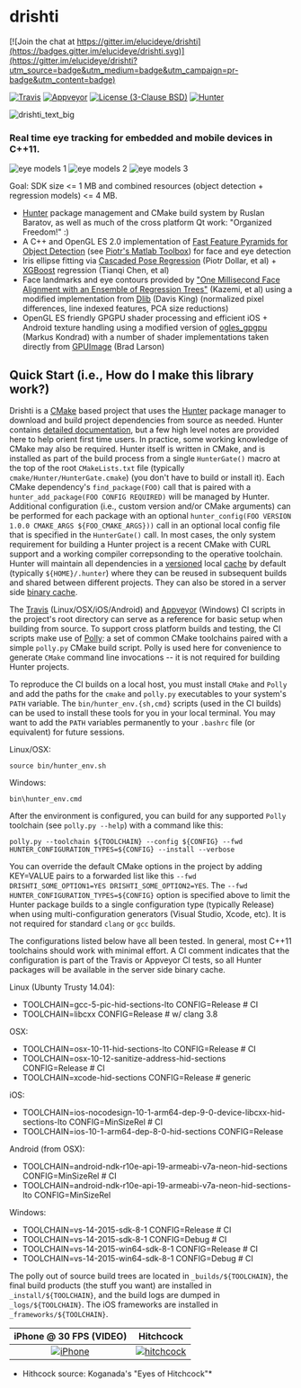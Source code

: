 # drishti

[![Join the chat at https://gitter.im/elucideye/drishti](https://badges.gitter.im/elucideye/drishti.svg)](https://gitter.im/elucideye/drishti?utm_source=badge&utm_medium=badge&utm_campaign=pr-badge&utm_content=badge)

[![Travis][travis_shield]][travis_builds]
[![Appveyor][appveyor_shield]][appveyor_builds]
[![License (3-Clause BSD)][license_shield]][license_link]
[![Hunter][hunter_shield]][hunter_link]

[hunter_shield]: https://img.shields.io/badge/hunter-v0.19.94-blue.svg
[hunter_link]: http://github.com/ruslo/hunter

[license_shield]: https://img.shields.io/badge/license-BSD%203--Clause-brightgreen.svg?style=flat-square
[license_link]: http://opensource.org/licenses/BSD-3-Clause

[travis_builds]: https://travis-ci.org/elucideye/drishti/builds
[travis_shield]: https://img.shields.io/travis/elucideye/drishti/master.svg?style=flat-square&label=Linux%20OSX%20Android%20iOS

[appveyor_builds]: https://ci.appveyor.com/project/headupinclouds/drishti
[appveyor_shield]: https://img.shields.io/appveyor/ci/headupinclouds/drishti.svg?style=flat-square&label=Windows 

![drishti_text_big](https://user-images.githubusercontent.com/554720/28922218-3a005f9c-7827-11e7-839c-ef3e9a282f70.png)

### Real time eye tracking for embedded and mobile devices in C++11.

![eye models 1](https://user-images.githubusercontent.com/554720/28920911-d836e56a-7821-11e7-8b41-bc338f100cc1.png)
![eye models 2](https://user-images.githubusercontent.com/554720/28920912-da9f3820-7821-11e7-848c-f526922e24ec.png)
![eye models 3](https://user-images.githubusercontent.com/554720/28920920-dcd8e708-7821-11e7-8fc2-b9f375a9a550.png)

Goal: SDK size <= 1 MB and combined resources (object detection + regression models) <= 4 MB.

* [Hunter](https://github.com/ruslo/hunter) package management and CMake build system by Ruslan Baratov, as well as much of the cross platform Qt work: "Organized Freedom!" :)
* A C++ and OpenGL ES 2.0 implementation of [Fast Feature Pyramids for Object Detection](https://pdollar.github.io/files/papers/DollarPAMI14pyramids.pdf) (see [Piotr's Matlab Toolbox](https://pdollar.github.io/toolbox)) for face and eye detection
* Iris ellipse fitting via [Cascaded Pose Regression](https://pdollar.github.io/files/papers/DollarCVPR10pose.pdf) (Piotr Dollar, et al) + [XGBoost](https://github.com/dmlc/xgboost) regression (Tianqi Chen, et al) 
* Face landmarks and eye contours provided by ["One Millisecond Face Alignment with an Ensemble of Regression Trees"](http://www.cv-foundation.org/openaccess/content_cvpr_2014/papers/Kazemi_One_Millisecond_Face_2014_CVPR_paper.pdf) (Kazemi, et al) using a modified implementation from [Dlib](https://github.com/davisking/dlib) (Davis King) (normalized pixel differences, line indexed features, PCA size reductions)
* OpenGL ES friendly GPGPU shader processing and efficient iOS + Android texture handling using a modified version of [ogles_gpgpu](https://github.com/hunter-packages/ogles_gpgpu) (Markus Kondrad) with a number of shader implementations taken directly from [GPUImage](https://github.com/BradLarson/GPUImage) (Brad Larson)

## Quick Start (i.e., How do I make this library work?)

Drishti is a [CMake](https://github.com/kitware/CMake) based project that uses the [Hunter](https://github.com/ruslo/hunter) package manager to download and build project dependencies from source as needed.  Hunter contains [detailed documentation](https://docs.hunter.sh/en/latest), but a few high level notes are provided here to help orient first time users.  In practice, some working knowledge of CMake may also be required.  Hunter itself is written in CMake, and is installed as part of the build process from a single `HunterGate()` macro at the top of the root `CMakeLists.txt` file (typically `cmake/Hunter/HunterGate.cmake`) (you don't have to build or install it).  Each CMake dependency's `find_package(FOO)` call that is paired with a `hunter_add_package(FOO CONFIG REQUIRED)` will be managed by Hunter.  Additional configuration (i.e., custom version and/or CMake arguments) can be performed for each package with an optional `hunter_config(FOO VERSION 1.0.0 CMAKE_ARGS ${FOO_CMAKE_ARGS}))` call in an optional local config file that is specified in the `HunterGate()` call.  In most cases, the only system requirement for building a Hunter project is a recent CMake with CURL support and a working compiler correpsonding to the operative toolchain.  Hunter will maintain all dependencies in a [versioned](https://docs.hunter.sh/en/latest/overview/customization.html) local [cache](https://docs.hunter.sh/en/latest/overview/shareable.html) by default (typically `${HOME}/.hunter`) where they can be reused in subsequent builds and shared between different projects.  They can also be stored in a server side [binary cache](https://docs.hunter.sh/en/latest/overview/binaries.html).

The [Travis](https://github.com/elucideye/drishti/blob/master/.travis.yml) (Linux/OSX/iOS/Android) and [Appveyor](https://github.com/elucideye/drishti/blob/master/appveyor.yml) (Windows) CI scripts in the project's root directory can serve as a reference for basic setup when building from source.  To support cross platform builds and testing, the CI scripts make use of [Polly](https://github.com/ruslo/polly): a set of common CMake toolchains paired with a simple `polly.py` CMake build script.  Polly is used here for convenience to generate `CMake` command line invocations -- it is not required for building Hunter projects.

To reproduce the CI builds on a local host, you must install `CMake` and `Polly` and add the paths for the `cmake` and `polly.py` executables to your system's `PATH` variable.  The `bin/hunter_env.{sh,cmd}` scripts (used in the CI builds) can be used to install these tools for you in your local terminal.  You may want to add the `PATH` variables permanently to your `.bashrc` file (or equivalent) for future sessions.

Linux/OSX:
```
source bin/hunter_env.sh
```

Windows:
```
bin\hunter_env.cmd
```

After the environment is configured, you can build for any supported `Polly` toolchain (see `polly.py --help`) with a command like this:

```
polly.py --toolchain ${TOOLCHAIN} --config ${CONFIG} --fwd HUNTER_CONFIGURATION_TYPES=${CONFIG} --install --verbose
```

You can override the default CMake options in the project by adding KEY=VALUE pairs to a forwarded list like this `--fwd DRISHTI_SOME_OPTION1=YES DRISHTI_SOME_OPTION2=YES`.  The `--fwd HUNTER_CONFIGURATION_TYPES=${CONFIG}` option is specified above to limit the Hunter package builds to a single configuration type (typically Release) when using multi-configuration generators (Visual Studio, Xcode, etc).  It is not required for standard `clang` or `gcc` builds.

The configurations listed below have all been tested.  In general, most C++11 toolchains should work with minimal effort.  A CI comment indicates that the configuration is part of the Travis or Appveyor CI tests, so all Hunter packages will be available in the server side binary cache.

Linux (Ubunty Trusty 14.04):
* TOOLCHAIN=gcc-5-pic-hid-sections-lto CONFIG=Release # CI
* TOOLCHAIN=libcxx CONFIG=Release # w/ clang 3.8

OSX:
* TOOLCHAIN=osx-10-11-hid-sections-lto CONFIG=Release # CI
* TOOLCHAIN=osx-10-12-sanitize-address-hid-sections CONFIG=Release # CI
* TOOLCHAIN=xcode-hid-sections CONFIG=Release # generic

iOS:
* TOOLCHAIN=ios-nocodesign-10-1-arm64-dep-9-0-device-libcxx-hid-sections-lto CONFIG=MinSizeRel # CI
* TOOLCHAIN=ios-10-1-arm64-dep-8-0-hid-sections CONFIG=Release

Android (from OSX):
* TOOLCHAIN=android-ndk-r10e-api-19-armeabi-v7a-neon-hid-sections CONFIG=MinSizeRel # CI
* TOOLCHAIN=android-ndk-r10e-api-19-armeabi-v7a-neon-hid-sections-lto CONFIG=MinSizeRel

Windows:
* TOOLCHAIN=vs-14-2015-sdk-8-1 CONFIG=Release # CI
* TOOLCHAIN=vs-14-2015-sdk-8-1 CONFIG=Debug # CI
* TOOLCHAIN=vs-14-2015-win64-sdk-8-1 CONFIG=Release # CI
* TOOLCHAIN=vs-14-2015-win64-sdk-8-1 CONFIG=Debug # CI

The polly out of source build trees are located in `_builds/${TOOLCHAIN}`, the final build products (the stuff you want) are installed in `_install/${TOOLCHAIN}`, and the build logs are dumped in `_logs/${TOOLCHAIN}`.  The iOS frameworks are installed in `_frameworks/${TOOLCHAIN}`. 


iPhone @ 30 FPS (VIDEO)                                        |  Hitchcock 
:-------------------------------------------------------------:|:-------------------------:
[![iPhone](https://goo.gl/1uLQ44)](https://vimeo.com/230351171)|[![hitchcock](https://goo.gl/rMzrBB)](https://vimeo.com/219386623)

* Hithcock source: Koganada's "Eyes of Hitchcock"*
